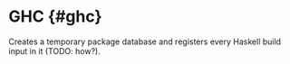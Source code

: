# GHC {#ghc}

Creates a temporary package database and registers every Haskell build input in it (TODO: how?).

